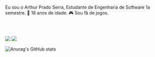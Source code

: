Eu sou o Arthur Prado Serra, Estudante de Engenharia de Software 1a semestre.
📅 18 anos de idade.
🎮 Sou fã de jogos.
<div style="display: inline_block"><br>
</div>
  
  ##
 
<div> 
  <a href = "mailto:arthurpradoserraa@gmail.com"><img src="https://img.shields.io/badge/-Gmail-%23333?style=for-the-badge&logo=gmail&logoColor=white" target="_blank"></a>
  <a href="[https://www.linkedin.com/in/arthurpradoserra-45875016a](https://www.linkedin.com/in/arthurpradoserra/)" target="_blank"><img src="https://img.shields.io/badge/-LinkedIn-%230077B5?style=for-the-badge&logo=linkedin&logoColor=white" target="_blank"></a> 
  
</div>


![Anurag's GitHub stats](https://github-readme-stats.vercel.app/api?username=arthurpradoserra&theme=dark&show_icons=true)

